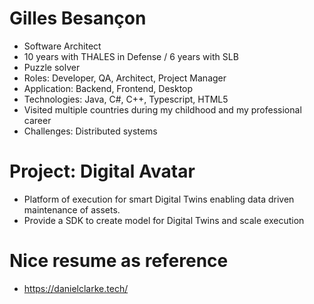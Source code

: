 # Gilles Besançon
- Software Architect
- 10 years with THALES in Defense / 6 years with SLB
- Puzzle solver
- Roles: Developer, QA, Architect, Project Manager
- Application: Backend, Frontend, Desktop
- Technologies: Java, C#, C++, Typescript, HTML5
- Visited multiple countries during my childhood and my professional career
- Challenges: Distributed systems

# Project: Digital Avatar
- Platform of execution for smart Digital Twins enabling data driven maintenance of assets.
- Provide a SDK to create model for Digital Twins and scale execution


# Nice resume as reference
- https://danielclarke.tech/